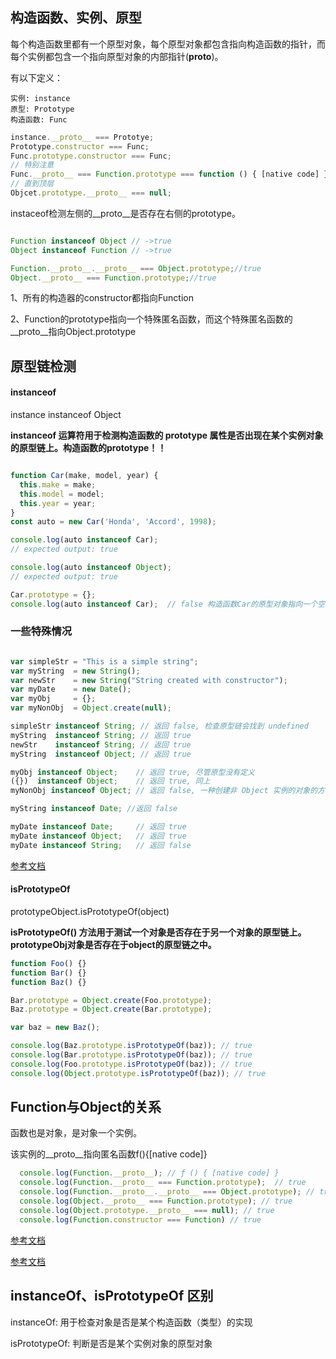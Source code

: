 ## 构造函数、实例、原型

  每个构造函数里都有一个原型对象，每个原型对象都包含指向构造函数的指针，而每个实例都包含一个指向原型对象的内部指针(**__proto__**)。


有以下定义：

    实例: instance
    原型: Prototype
    构造函数: Func


```js
instance.__proto__ === Prototye;
Prototype.constructor === Func;
Func.prototype.constructor === Func;
// 特别注意
Func.__proto__ === Function.prototype === function () { [native code] }
// 直到顶层
Objcet.prototype.__proto__ === null;
```


instaceof检测左侧的__proto__是否存在右侧的prototype。

```js

Function instanceof Object // ->true
Object instanceof Function // ->true

Function.__proto__.__proto__ === Object.prototype;//true
Object.__proto__ === Function.prototype;//true

```
1、所有的构造器的constructor都指向Function

2、Function的prototype指向一个特殊匿名函数，而这个特殊匿名函数的__proto__指向Object.prototype


## 原型链检测


#### instanceof 

instance instanceof Object

**instanceof 运算符用于检测构造函数的 prototype 属性是否出现在某个实例对象的原型链上。构造函数的prototype！！**

```js

function Car(make, model, year) {
  this.make = make;
  this.model = model;
  this.year = year;
}
const auto = new Car('Honda', 'Accord', 1998);

console.log(auto instanceof Car);
// expected output: true

console.log(auto instanceof Object);
// expected output: true

Car.prototype = {};
console.log(auto instanceof Car);  // false 构造函数Car的原型对象指向一个空对象,即  auto.__proto__  !== Car.prototype

```

### 一些特殊情况
```js

var simpleStr = "This is a simple string"; 
var myString  = new String();
var newStr    = new String("String created with constructor");
var myDate    = new Date();
var myObj     = {};
var myNonObj  = Object.create(null);

simpleStr instanceof String; // 返回 false, 检查原型链会找到 undefined
myString  instanceof String; // 返回 true
newStr    instanceof String; // 返回 true
myString  instanceof Object; // 返回 true

myObj instanceof Object;    // 返回 true, 尽管原型没有定义
({})  instanceof Object;    // 返回 true, 同上
myNonObj instanceof Object; // 返回 false, 一种创建非 Object 实例的对象的方法

myString instanceof Date; //返回 false

myDate instanceof Date;     // 返回 true
myDate instanceof Object;   // 返回 true
myDate instanceof String;   // 返回 false

```


[参考文档](https://developer.mozilla.org/zh-CN/docs/Web/JavaScript/Reference/Operators/instanceof)


#### isPrototypeOf


prototypeObject.isPrototypeOf(object)

**isPrototypeOf() 方法用于测试一个对象是否存在于另一个对象的原型链上。prototypeObj对象是否存在于object的原型链之中。**


```js
function Foo() {}
function Bar() {}
function Baz() {}

Bar.prototype = Object.create(Foo.prototype);
Baz.prototype = Object.create(Bar.prototype);

var baz = new Baz();

console.log(Baz.prototype.isPrototypeOf(baz)); // true
console.log(Bar.prototype.isPrototypeOf(baz)); // true
console.log(Foo.prototype.isPrototypeOf(baz)); // true
console.log(Object.prototype.isPrototypeOf(baz)); // true

```



## Function与Object的关系

函数也是对象，是对象一个实例。

该实例的__proto__指向匿名函数f(){[native code]}
```js
  console.log(Function.__proto__); // ƒ () { [native code] }
  console.log(Function.__proto__ === Function.prototype);  // true
  console.log(Function.__proto__.__proto__ === Object.prototype); // true
  console.log(Object.__proto__ === Function.prototype); // true
  console.log(Object.prototype.__proto__ === null); // true
  console.log(Function.constructor === Function) // true
```

[参考文档](https://www.cnblogs.com/web-record/p/9661804.html)

[参考文档](https://www.cnblogs.com/shuiyi/p/5343399.html)


## instanceOf、isPrototypeOf 区别

instanceOf: 用于检查对象是否是某个构造函数（类型）的实现


isPrototypeOf: 判断是否是某个实例对象的原型对象